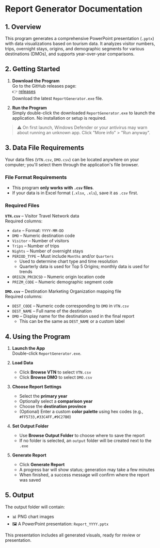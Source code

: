 # Report Generator Documentation

## 1. Overview

This program generates a comprehensive PowerPoint presentation (`.pptx`) with data visualizations based on tourism data. It analyzes visitor numbers, trips, overnight stays, origins, and demographic segments for various destinations (DMOs), and supports year-over-year comparisons.

## 2. Getting Started

1. **Download the Program**  
   Go to the GitHub releases page:  
   👉 [releases](https://github.com/haji5/STS-Report-Generator/releases/latest)  
   Download the latest `ReportGenerator.exe` file.

2. **Run the Program**  
   Simply double-click the downloaded `ReportGenerator.exe` to launch the application. No installation or setup is required.

> ⚠️ On first launch, Windows Defender or your antivirus may warn about running an unknown app. Click "More info" > "Run anyway".

## 3. Data File Requirements

Your data files (`VTN.csv`, `DMO.csv`) can be located anywhere on your computer; you'll select them through the application's file browser.

### File Format Requirements

- This program **only works with `.csv` files**.
- If your data is in Excel format (`.xlsx`, `.xls`), save it as `.csv` first.

### Required Files

**`VTN.csv`** – Visitor Travel Network data  
Required columns:
- `date` – Format: `YYYY-MM-DD`
- `DMO` – Numeric destination code
- `Visitor` – Number of visitors
- `Trips` – Number of trips
- `Nights` – Number of overnight stays
- `PERIOD_TYPE` – Must include `Months` and/or `Quarters`  
  - Used to determine chart type and time resolution  
  - Quarterly data is used for Top 5 Origins; monthly data is used for trends
- `ORIGIN_PRCDCSD` – Numeric origin location code
- `PRIZM_CODE` – Numeric demographic segment code

**`DMO.csv`** – Destination Marketing Organization mapping file  
Required columns:
- `DEST_CODE` – Numeric code corresponding to `DMO` in `VTN.csv`
- `DEST_NAME` – Full name of the destination
- `DMO` – Display name for the destination used in the final report  
  - This can be the same as `DEST_NAME` or a custom label

## 4. Using the Program

1. **Launch the App**  
   Double-click `ReportGenerator.exe`.

2. **Load Data**  
   - Click **Browse VTN** to select `VTN.csv`  
   - Click **Browse DMO** to select `DMO.csv`

3. **Choose Report Settings**  
   - Select the **primary year**
   - Optionally select a **comparison year**
   - Choose the **destination province**
   - (Optional) Enter a custom **color palette** using hex codes (e.g., `#FF5733,#33C4FF,#9C27B0`)

4. **Set Output Folder**  
   - Use **Browse Output Folder** to choose where to save the report  
   - If no folder is selected, an `output` folder will be created next to the `.exe`

5. **Generate Report**  
   - Click **Generate Report**  
   - A progress bar will show status; generation may take a few minutes  
   - When finished, a success message will confirm where the report was saved

## 5. Output

The output folder will contain:
- 📊 PNG chart images
- 🖼️ A PowerPoint presentation: `Report_YYYY.pptx`

This presentation includes all generated visuals, ready for review or presentation.
